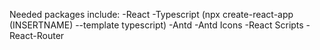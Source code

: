 Needed packages include:
-React
-Typescript
(npx create-react-app (INSERTNAME) --template typescript)
-Antd
-Antd Icons
-React Scripts
-React-Router
